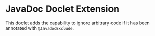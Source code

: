 
# JavaDoc Doclet Extension

This doclet adds the capability to ignore arbitrary code if it has been annotated with `@JavadocExclude`.
